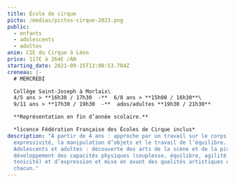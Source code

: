 ```yaml
---
title: École de cirque
picto: /medias/pictos-cirque-2023.png
public:
  - enfants
  - adolescents
  - adultes
anim: CIE du Cirque à Léon
price: 117€ à 264€ /AN
starting_date: 2021-09-15T13:00:53.784Z
creneau: |-
  # MERCREDI

  Collège Saint-Joseph à Morlaix\
  4/5 ans > **16h30 / 17h30  -**  6/8 ans > **15h00 / 16h30**\
  9/11 ans > **17h30 / 19h30  -**  ados/adultes **19h30 / 21h30**

  **Représentation en fin d’année scolaire.**

  *licence Fédération Française des Écoles de Cirque inclus*
description: "À partir de 4 ans : approche par un travail sur le corps et son
  expressivité, la manipulation d’objets et le travail de l’équilibre.
  Adolescents et adultes : découverte des arts de la scène et de la piste,
  développement des capacités physiques (souplesse, équilibre, agilité,
  tonicité) et d’expression et mise en avant des qualités artistiques de
  chacun."
---
```

